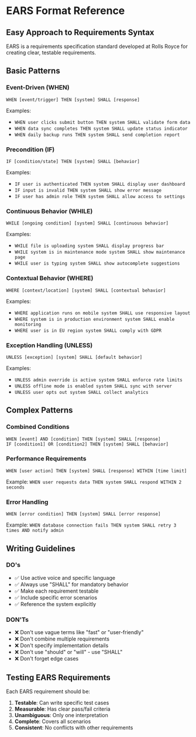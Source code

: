 # EARS Format Reference

## Easy Approach to Requirements Syntax

EARS is a requirements specification standard developed at Rolls Royce for creating clear, testable requirements.

## Basic Patterns

### Event-Driven (WHEN)
```
WHEN [event/trigger] THEN [system] SHALL [response]
```
Examples:
- `WHEN user clicks submit button THEN system SHALL validate form data`
- `WHEN data sync completes THEN system SHALL update status indicator`
- `WHEN daily backup runs THEN system SHALL send completion report`

### Precondition (IF)
```
IF [condition/state] THEN [system] SHALL [behavior]
```
Examples:
- `IF user is authenticated THEN system SHALL display user dashboard`
- `IF input is invalid THEN system SHALL show error message`
- `IF user has admin role THEN system SHALL allow access to settings`

### Continuous Behavior (WHILE)
```
WHILE [ongoing condition] [system] SHALL [continuous behavior]
```
Examples:
- `WHILE file is uploading system SHALL display progress bar`
- `WHILE system is in maintenance mode system SHALL show maintenance page`
- `WHILE user is typing system SHALL show autocomplete suggestions`

### Contextual Behavior (WHERE)
```
WHERE [context/location] [system] SHALL [contextual behavior]
```
Examples:
- `WHERE application runs on mobile system SHALL use responsive layout`
- `WHERE system is in production environment system SHALL enable monitoring`
- `WHERE user is in EU region system SHALL comply with GDPR`

### Exception Handling (UNLESS)
```
UNLESS [exception] [system] SHALL [default behavior]
```
Examples:
- `UNLESS admin override is active system SHALL enforce rate limits`
- `UNLESS offline mode is enabled system SHALL sync with server`
- `UNLESS user opts out system SHALL collect analytics`

## Complex Patterns

### Combined Conditions
```
WHEN [event] AND [condition] THEN [system] SHALL [response]
IF [condition1] OR [condition2] THEN [system] SHALL [behavior]
```

### Performance Requirements
```
WHEN [user action] THEN [system] SHALL [response] WITHIN [time limit]
```
Example: `WHEN user requests data THEN system SHALL respond WITHIN 2 seconds`

### Error Handling
```
WHEN [error condition] THEN [system] SHALL [error response]
```
Example: `WHEN database connection fails THEN system SHALL retry 3 times AND notify admin`

## Writing Guidelines

### DO's
- ✅ Use active voice and specific language
- ✅ Always use "SHALL" for mandatory behavior
- ✅ Make each requirement testable
- ✅ Include specific error scenarios
- ✅ Reference the system explicitly

### DON'Ts
- ❌ Don't use vague terms like "fast" or "user-friendly"
- ❌ Don't combine multiple requirements
- ❌ Don't specify implementation details
- ❌ Don't use "should" or "will" - use "SHALL"
- ❌ Don't forget edge cases

## Testing EARS Requirements

Each EARS requirement should be:
1. **Testable**: Can write specific test cases
2. **Measurable**: Has clear pass/fail criteria
3. **Unambiguous**: Only one interpretation
4. **Complete**: Covers all scenarios
5. **Consistent**: No conflicts with other requirements